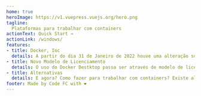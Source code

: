 ```yaml
---
home: true
heroImage: https://v1.vuepress.vuejs.org/hero.png
tagline: 
  Plataformas para trabalhar com containers
actionText: Quick Start →
actionLink: /windows/
features:
- title: Docker, Inc
  details: A partir do dia 31 de Janeiro de 2022 houve uma alteração sobre o uso do Docker Desktop
- title: Novo Modelo de Licenciamento
  details: O uso do Docker Destktop passa ser através de modelo de licenciamento, assinaturas. 
- title: Alternativas
  details: E agora? Como fazer para trabalhar com containers? Existe alguma alternativa? 
footer: Made by Code FC with ❤️
---
```

